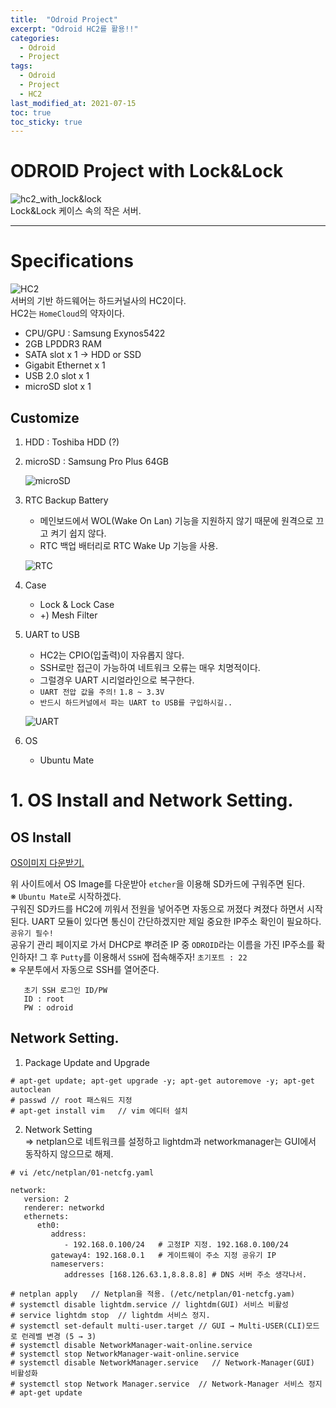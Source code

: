 ```yaml
---
title:  "Odroid Project"
excerpt: "Odroid HC2를 활용!!"
categories:
  - Odroid
  - Project
tags:
  - Odroid
  - Project
  - HC2
last_modified_at: 2021-07-15
toc: true
toc_sticky: true
---
```


# ODROID Project with Lock&Lock
![hc2_with_lock&lock](/assets/images/odroid/lock&lock.jpg)
<br>Lock&Lock 케이스 속의 작은 서버.

---

# Specifications
![HC2](/assets/images/odroid/HC2.jpg)
<br>서버의 기반 하드웨어는 하드커널사의 HC2이다.
<br>HC2는 `HomeCloud`의 약자이다.

- CPU/GPU : Samsung Exynos5422
- 2GB LPDDR3 RAM
- SATA slot x 1 → HDD or SSD
- Gigabit Ethernet x 1
- USB 2.0 slot x 1
- microSD slot x 1

## Customize
1. HDD : Toshiba HDD (?)
2. microSD : Samsung Pro Plus 64GB
   
   ![microSD](/assets/images/odroid/microSD.jpg)

3. RTC Backup Battery
   - 메인보드에서 WOL(Wake On Lan) 기능을 지원하지 않기 때문에 원격으로 끄고 켜기 쉽지 않다.
   - RTC 백업 배터리로 RTC Wake Up 기능을 사용.

    ![RTC](/assets/images/odroid/RTC_backup_battery.jpg)

4. Case
   - Lock & Lock Case
   - +) Mesh Filter
  
5. UART to USB
   - HC2는 CPIO(입출력)이 자유롭지 않다.
   - SSH로만 접근이 가능하여 네트워크 오류는 매우 치명적이다.
   - 그럴경우 UART 시리얼라인으로 복구한다.
   - `UART 전압 값을 주의!` `1.8 ~ 3.3V`
   - `반드시 하드커널에서 파는 UART to USB를 구입하시길..`
   
   ![UART](/assets/images/odroid/UART_Cable.jpg)

6. OS
    - Ubuntu Mate

# 1. OS Install and Network Setting.

## OS Install
[OS이미지 다운받기.](https://wiki.odroid.com/odroid-xu4/getting_started/os_installation_guide?redirect=1#tab__odroid-xu4)

위 사이트에서 OS Image를 다운받아 `etcher`을 이용해 SD카드에 구워주면 된다.
<br> ※ `Ubuntu Mate`로 시작하겠다.
<br> 구워진 SD카드를 HC2에 끼워서 전원을 넣어주면 자동으로 꺼졌다 켜졌다 하면서 시작된다. UART 모듈이 있다면 통신이 간단하겠지만 제일 중요한 IP주소 확인이 필요하다.
`공유기 필수!`
<br> 공유기 관리 페이지로 가서 DHCP로 뿌려준 IP 중 `ODROID`라는 이름을 가진 IP주소를 확인하자! 그 후 `Putty`를 이용해서 `SSH`에 접속해주자! `초기포트 : 22`
<br> ※ 우분투에서 자동으로 SSH를 열어준다.

```
   초기 SSH 로그인 ID/PW
   ID : root
   PW : odroid
```

## Network Setting.
1. Package Update and Upgrade

```shell
# apt-get update; apt-get upgrade -y; apt-get autoremove -y; apt-get autoclean
# passwd // root 패스워드 지정
# apt-get install vim   // vim 에디터 설치
```

2. Network Setting <br>
=> netplan으로 네트워크를 설정하고 lightdm과 networkmanager는 GUI에서 동작하지 않으므로 해제.

```shell
# vi /etc/netplan/01-netcfg.yaml
```

```shell
network:
   version: 2
   renderer: networkd
   ethernets:
      eth0:
         address:
            - 192.168.0.100/24   # 고정IP 지정. 192.168.0.100/24
         gateway4: 192.168.0.1   # 게이트웨이 주소 지정 공유기 IP
         nameservers:
            addresses [168.126.63.1,8.8.8.8] # DNS 서버 주소 생각나서.
```

```shell
# netplan apply   // Netplan을 적용. (/etc/netplan/01-netcfg.yam)
# systemctl disable lightdm.service // lightdm(GUI) 서비스 비활성
# service lightdm stop  // lightdm 서비스 정지.
# systemctl set-default multi-user.target // GUI → Multi-USER(CLI)모드로 런레벨 변경 (5 → 3)
# systemctl disable NetworkManager-wait-online.service
# systemctl stop NetworkManager-wait-online.service 
# systemctl disable NetworkManager.service   // Network-Manager(GUI) 비활성화
# systemctl stop Network Manager.service  // Network-Manager 서비스 정지
# apt-get update
```